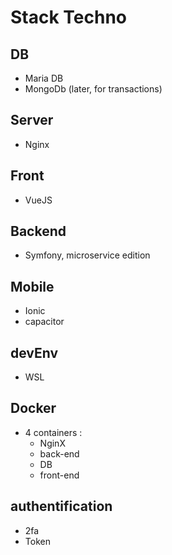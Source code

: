 # Stack Techno
## DB
+ Maria DB
+ MongoDb (later, for transactions)
## Server
+ Nginx
## Front
+ VueJS
## Backend 
+ Symfony, microservice edition
## Mobile
+ Ionic
+ capacitor
## devEnv
+ WSL
## Docker
+ 4 containers :
	+ NginX
	+ back-end
	+ DB
	+ front-end
## authentification
+ 2fa
+ Token